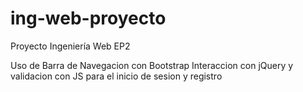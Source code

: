 # ing-web-proyecto
Proyecto Ingeniería Web
EP2

Uso de Barra de Navegacion con Bootstrap
Interaccion con jQuery y validacion con JS para el inicio de sesion y registro 
